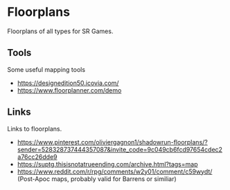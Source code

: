 # Floorplans

Floorplans of all types for SR Games.

## Tools

Some useful mapping tools
- https://designedition50.icovia.com/
- https://www.floorplanner.com/demo

## Links

Links to floorplans.
- https://www.pinterest.com/oliviergagnon1/shadowrun-floorplans/?sender=528328737444357087&invite_code=9c049cb6fcd97654cdec2a76cc26dde9
- https://suptg.thisisnotatrueending.com/archive.html?tags=map
- https://www.reddit.com/r/rpg/comments/w2y01/comment/c59wydt/ (Post-Apoc maps, probably valid for Barrens or similiar)
